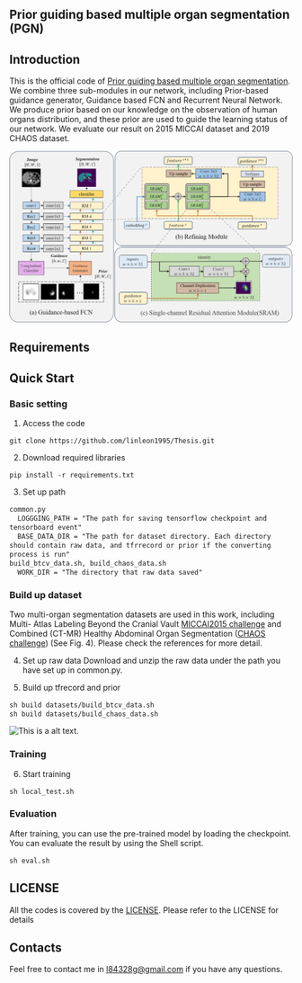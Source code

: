 
## Prior guiding based multiple organ segmentation (PGN)

## Introduction
This is the official code of [Prior guiding based multiple organ segmentation](/docs/Thesis.pdf). We combine three sub-modules in our network, including Prior-based guidance generator, Guidance based FCN and Recurrent Neural Network. We produce prior based on our knowledge on the observation of human organs distribution, and these prior are used to guide the learning status of our network. We evaluate our result on 2015 MICCAI dataset and 2019 CHAOS dataset.

![This is a alt text.](/images/PGN_v1.png "PGN_v1")


## Requirements

## Quick Start

### Basic setting
1. Access the code
```
git clone https://github.com/linleon1995/Thesis.git
```

2. Download required libraries
```
pip install -r requirements.txt
```

3. Set up path
```
common.py
  LOGGGING_PATH = "The path for saving tensorflow checkpoint and tensorboard event"
  BASE_DATA_DIR = "The path for dataset directory. Each directory should contain raw data, and tfrrecord or prior if the converting process is run"
build_btcv_data.sh, build_chaos_data.sh
  WORK_DIR = "The directory that raw data saved"
```

### Build up dataset
Two multi-organ segmentation datasets are used in this work, including Multi- Atlas Labeling Beyond the Cranial Vault [MICCAI2015 challenge](https://www.synapse.org/#!Synapse:syn3193805/wiki/217789) and Combined (CT-MR) Healthy Abdominal Organ Segmentation ([CHAOS challenge](https://chaos.grand-challenge.org/)) (See Fig. 4). Please check the references for more detail.

4. Set up raw data
Download and unzip the raw data under the path you have set up in common.py.

5. Build up tfrecord and prior
```
sh build datasets/build_btcv_data.sh 
sh build datasets/build_chaos_data.sh
```
![This is a alt text.](/image/sample.png "This is a sample image.")

### Training
6. Start training
```
sh local_test.sh
```

### Evaluation
After training, you can use the pre-trained model by loading the checkpoint. You can evaluate the result by using the Shell script.
```
sh eval.sh
```

## LICENSE
All the codes is covered by the [LICENSE](LICENSE). Please refer to the LICENSE for details

## Contacts
Feel free to contact me in l84328g@gmail.com if you have any questions.
## 
